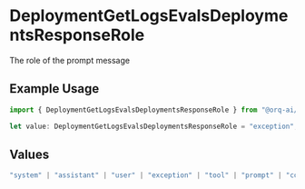 # DeploymentGetLogsEvalsDeploymentsResponseRole

The role of the prompt message

## Example Usage

```typescript
import { DeploymentGetLogsEvalsDeploymentsResponseRole } from "@orq-ai/node/models/operations";

let value: DeploymentGetLogsEvalsDeploymentsResponseRole = "exception";
```

## Values

```typescript
"system" | "assistant" | "user" | "exception" | "tool" | "prompt" | "correction" | "expected_output"
```